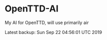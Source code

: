 # OpenTTD-AI
My AI for OpenTTD, will use primarily air

Latest backup: Sun Sep 22 04:56:01 UTC 2019
